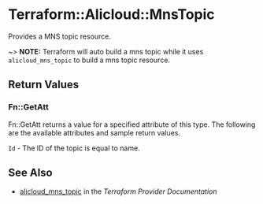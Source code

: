 # Terraform::Alicloud::MnsTopic

Provides a MNS topic resource.

~> **NOTE:** Terraform will auto build a mns topic  while it uses `alicloud_mns_topic` to build a mns topic resource.

## Return Values

### Fn::GetAtt

Fn::GetAtt returns a value for a specified attribute of this type. The following are the available attributes and sample return values.

`Id` - The ID of the topic is equal to name.

## See Also

* [alicloud_mns_topic](https://www.terraform.io/docs/providers/alicloud/r/mns_topic.html) in the _Terraform Provider Documentation_